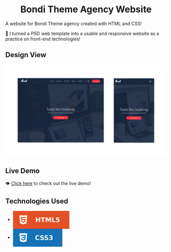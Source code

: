 <h1 align='center'>Bondi Theme Agency Website</h1>

A website for Bondi Theme agency created with HTML and CSS!

🌱 I turned a PSD web template into a usable and responsive website as a practice on front-end technologies!

## Design View
![design-view](./imgs/design-view.png)

## Live Demo
👁 [Click here](https://albaraaabushammala.github.io/Bootstrap_5_Design) to check out the live demo!

## Technologies Used
* <img src='imgs/readme-badges/html.svg' alt='HTML' valign='middle'>
* <img src='imgs/readme-badges/css.svg' alt='CSS' valign='middle'> 
